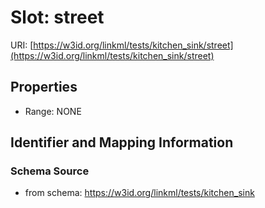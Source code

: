 # Slot: street

URI: [https://w3id.org/linkml/tests/kitchen_sink/street](https://w3id.org/linkml/tests/kitchen_sink/street)



<!-- no inheritance hierarchy -->


## Properties

 * Range: NONE



## Identifier and Mapping Information







### Schema Source


* from schema: https://w3id.org/linkml/tests/kitchen_sink



